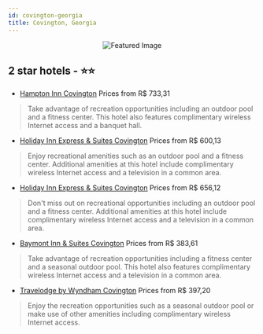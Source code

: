 ```yaml
---
id: covington-georgia
title: Covington, Georgia
---
```


<center><img src="https://i.travelapi.com/hotels/3000000/2890000/2880200/2880172/f8d8a72f_z.jpg" alt="Featured Image" /></center>


##  2 star hotels - ⭐️⭐️

-    [Hampton Inn Covington](https://us.hurb.com/hotels/covington/hampton-inn-covington-JNP-JP768954?cmp=18055) Prices from R$ 733,31
   > Take advantage of recreation opportunities including an outdoor pool and a fitness center. This hotel also features complimentary wireless Internet access and a banquet hall.
-    [Holiday Inn Express & Suites Covington](https://us.hurb.com/hotels/covington/holiday-inn-express-suites-covington-JNP-JP766387?cmp=18055) Prices from R$ 600,13
   > Enjoy recreational amenities such as an outdoor pool and a fitness center. Additional amenities at this hotel include complimentary wireless Internet access and a television in a common area.
-    [Holiday Inn Express & Suites Covington](https://us.hurb.com/hotels/covington/holiday-inn-express-suites-covington-JNP-JP02700C?cmp=18055) Prices from R$ 656,12
   > Don't miss out on recreational opportunities including an outdoor pool and a fitness center. Additional amenities at this hotel include complimentary wireless Internet access and a television in a common area.
-    [Baymont Inn & Suites Covington](https://us.hurb.com/hotels/covington/baymont-inn-suites-covington-JNP-JP069335?cmp=18055) Prices from R$ 383,61
   > Take advantage of recreation opportunities including a fitness center and a seasonal outdoor pool. This hotel also features complimentary wireless Internet access and a television in a common area.
-    [Travelodge by Wyndham Covington](https://us.hurb.com/hotels/covington/travelodge-by-wyndham-covington-JNP-JP004492?cmp=18055) Prices from R$ 397,20
   > Enjoy the recreation opportunities such as a seasonal outdoor pool or make use of other amenities including complimentary wireless Internet access.
